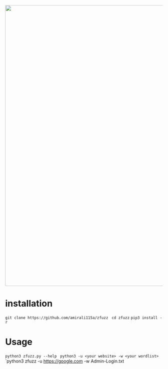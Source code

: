 
<img align="center" src=".screen.png" width="900">


# installation
`git clone https://github.com/amirali115a/zfuzz `
`cd zfuzz`
`pip3 install -r `

# Usage
`python3 zfuzz.py --help `
`python3 -u <your website> -w <your wordlist> `
`python3 zfuzz -u https://google.com -w Admin-Login.txt
